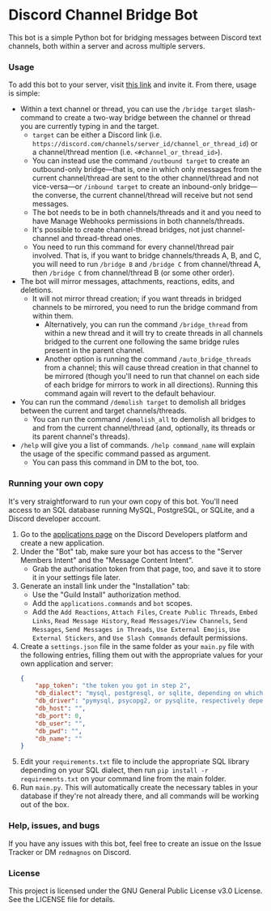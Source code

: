 # Discord Channel Bridge Bot
This bot is a simple Python bot for bridging messages between Discord text channels, both within a server and across multiple servers.

### Usage
To add this bot to your server, visit [this link](https://discord.com/oauth2/authorize?client_id=1253380419773136947) and invite it. From there, usage is simple:

- Within a text channel or thread, you can use the `/bridge target` slash-command to create a two-way bridge between the channel or thread you are currently typing in and the target.
  - `target` can be either a Discord link (i.e. `https://discord.com/channels/server_id/channel_or_thread_id`) or a channel/thread mention (i.e. `<#channel_or_thread_id>`).
  - You can instead use the command `/outbound target` to create an outbound-only bridge—that is, one in which only messages from the current channel/thread are sent to the other channel/thread and not vice-versa—or `/inbound target` to create an inbound-only bridge—the converse, the current channel/thread will receive but not send messages.
  - The bot needs to be in both channels/threads and it and you need to have Manage Webhooks permissions in both channels/threads.
  - It's possible to create channel-thread bridges, not just channel-channel and thread-thread ones.
  - You need to run this command for every channel/thread pair involved. That is, if you want to bridge channels/threads A, B, and C, you will need to run `/bridge B` and `/bridge C` from channel/thread A, then `/bridge C` from channel/thread B (or some other order).
- The bot will mirror messages, attachments, reactions, edits, and deletions.
  - It will not mirror thread creation; if you want threads in bridged channels to be mirrored, you need to run the bridge command from within them.
    - Alternatively, you can run the command `/bridge_thread` from within a new thread and it will try to create threads in all channels bridged to the current one following the same bridge rules present in the parent channel.
    - Another option is running the command `/auto_bridge_threads` from a channel; this will cause thread creation in that channel to be mirrored (though you'll need to run that channel on each side of each bridge for mirrors to work in all directions). Running this command again will revert to the default behaviour.
- You can run the command `/demolish target` to demolish all bridges between the current and target channels/threads.
  - You can run the command `/demolish_all` to demolish all bridges to and from the current channel/thread (and, optionally, its threads or its parent channel's threads).
- `/help` will give you a list of commands. `/help command_name` will explain the usage of the specific command passed as argument.
  - You can pass this command in DM to the bot, too.
<!-- - Right clicking a message and going to Apps > List Reactions will show you a list of all reactions on all sides of the bridge. -->

### Running your own copy
It's very straightforward to run your own copy of this bot. You'll need access to an SQL database running MySQL, PostgreSQL, or SQLite, and a Discord developer account.
1. Go to the [applications page](https://discord.com/developers/applications) on the Discord Developers platform and create a new application.
2. Under the "Bot" tab, make sure your bot has access to the "Server Members Intent" and the "Message Content Intent".
   - Grab the authorisation token from that page, too, and save it to store it in your settings file later.
3. Generate an install link under the "Installation" tab:
   - Use the "Guild Install" authorization method.
   - Add the `applications.commands` and `bot` scopes.
   - Add the `Add Reactions`, `Attach Files`, `Create Public Threads`, `Embed Links`, `Read Message History`, `Read Messages/View Channels`, `Send Messages`, `Send Messages in Threads`, `Use External Emojis`, `Use External Stickers`, and `Use Slash Commands` default permissions.
4. Create a `settings.json` file in the same folder as your `main.py` file with the following entries, filling them out with the appropriate values for your own application and server:
   ```json
   {
       "app_token": "the token you got in step 2",
       "db_dialect": "mysql, postgresql, or sqlite, depending on which dialect your database uses",
       "db_driver": "pymysql, psycopg2, or pysqlite, respectively depending on the above",
       "db_host": "",
       "db_port": 0,
       "db_user": "",
       "db_pwd": "",
       "db_name": ""
   }
   ```
5. Edit your `requirements.txt` file to include the appropriate SQL library depending on your SQL dialect, then run `pip install -r requirements.txt` on your command line from the main folder.
6. Run `main.py`. This will automatically create the necessary tables in your database if they're not already there, and all commands will be working out of the box.

### Help, issues, and bugs
If you have any issues with this bot, feel free to create an issue on the Issue Tracker or DM `redmagnos` on Discord.

### License
This project is licensed under the GNU General Public License v3.0 License. See the LICENSE file for details.
